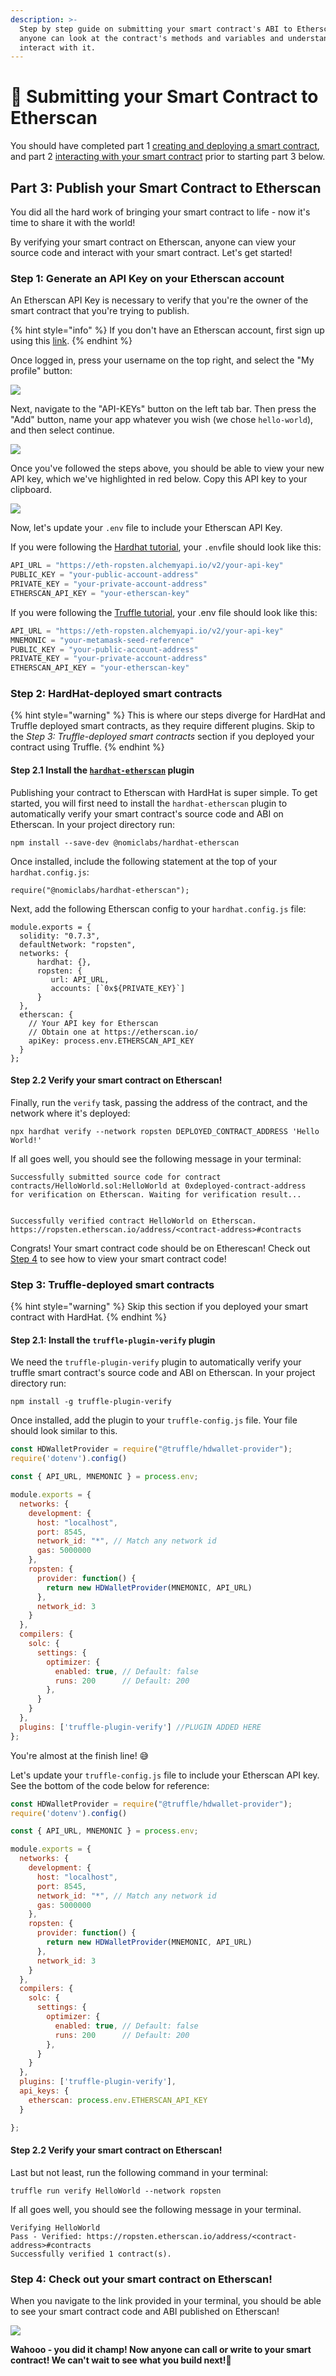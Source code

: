 ```yaml
---
description: >-
  Step by step guide on submitting your smart contract's ABI to Etherscan so
  anyone can look at the contract's methods and variables and understand how to
  interact with it.
---
```


# 📩 Submitting your Smart Contract to Etherscan

You should have completed part 1 [creating and deploying a smart contract](./), and part 2 [interacting with your smart contract](interacting-with-a-smart-contract.md) prior to starting part 3 below.  

## Part 3: Publish your Smart Contract to Etherscan

You did all the hard work of bringing your smart contract to life - now it's time to share it with the world!

By verifying your smart contract on Etherscan, anyone can view your source code and interact with your smart contract. Let's get started!

### Step 1: Generate an API Key on your Etherscan account

An Etherscan API Key is necessary to verify that you're the owner of the smart contract that you're trying to publish. 

{% hint style="info" %}
If you don't have an Etherscan account, first sign up using this [link](https://etherscan.io/register). 
{% endhint %}

Once logged in, press your username on the top right, and select the "My profile" button:

![](../../.gitbook/assets/image%20%288%29.png)

Next, navigate to the "API-KEYs" button on the left tab bar. Then press the "Add" button, name your app whatever you wish \(we chose `hello-world`\), and then select continue.

![](../../.gitbook/assets/image%20%286%29.png)

Once you've followed the steps above, you should be able to view your new API key, which we've highlighted in red below. Copy this API key to your clipboard.

![](../../.gitbook/assets/image%20%2818%29.png)

Now, let's update your `.env` file to include your Etherscan API Key. 

If you were following the [Hardhat tutorial](./#create-and-deploy-your-smart-contract-using-hardhat), your `.env`file should look like this:

```javascript
API_URL = "https://eth-ropsten.alchemyapi.io/v2/your-api-key"
PUBLIC_KEY = "your-public-account-address"
PRIVATE_KEY = "your-private-account-address"
ETHERSCAN_API_KEY = "your-etherscan-key" 
```

If you were following the [Truffle tutorial](./#create-and-deploy-your-smart-contract-using-truffle), your .env file should look like this:

```javascript
API_URL = "https://eth-ropsten.alchemyapi.io/v2/your-api-key"
MNEMONIC = "your-metamask-seed-reference"
PUBLIC_KEY = "your-public-account-address"
PRIVATE_KEY = "your-private-account-address"
ETHERSCAN_API_KEY = "your-etherscan-key" 
```

### Step 2: HardHat-deployed smart contracts

{% hint style="warning" %}
This is where our steps diverge for HardHat and Truffle deployed smart contracts, as they require different plugins. Skip to the _Step 3: Truffle-deployed smart contracts_ section if you deployed your contract using Truffle.
{% endhint %}

#### Step 2.1 Install the [`hardhat-etherscan`](https://hardhat.org/plugins/nomiclabs-hardhat-etherscan.html) plugin

Publishing your contract to Etherscan with HardHat is super simple. To get started, you will first need to install the `hardhat-etherscan` plugin to automatically verify your smart contract's source code and ABI on Etherscan. In your project directory run:

```text
npm install --save-dev @nomiclabs/hardhat-etherscan
```

Once installed, include the following statement at the top of your `hardhat.config.js`:

```text
require("@nomiclabs/hardhat-etherscan");
```

Next, add the following Etherscan config to your `hardhat.config.js` file:

```text
module.exports = {
  solidity: "0.7.3",
  defaultNetwork: "ropsten",
  networks: {
      hardhat: {},
      ropsten: {
         url: API_URL,
         accounts: [`0x${PRIVATE_KEY}`]
      }
  },
  etherscan: {
    // Your API key for Etherscan
    // Obtain one at https://etherscan.io/
    apiKey: process.env.ETHERSCAN_API_KEY
  }
};
```

#### Step 2.2 Verify your smart contract on Etherscan!

Finally, run the `verify` task, passing the address of the contract, and the network where it's deployed:

```text
npx hardhat verify --network ropsten DEPLOYED_CONTRACT_ADDRESS 'Hello World!'
```

If all goes well, you should see the following message in your terminal:

```text
Successfully submitted source code for contract
contracts/HelloWorld.sol:HelloWorld at 0xdeployed-contract-address
for verification on Etherscan. Waiting for verification result...


Successfully verified contract HelloWorld on Etherscan.
https://ropsten.etherscan.io/address/<contract-address>#contracts
```

Congrats! Your smart contract code should be on Etherescan! Check out [Step 4](submitting-your-smart-contract-to-etherscan.md#step-4-check-out-your-smart-contract-on-etherscan) to see how to view your smart contract code!

### Step 3: Truffle-deployed smart contracts

{% hint style="warning" %}
Skip this section if you deployed your smart contract with HardHat.
{% endhint %}

#### Step 2.1: Install the `truffle-plugin-verify` plugin 

We need the `truffle-plugin-verify` plugin to automatically verify your truffle smart contract's source code and ABI on Etherscan. In your project directory run:

```text
npm install -g truffle-plugin-verify
```

Once installed, add the plugin to your `truffle-config.js` file. Your file should look similar to this. 

```javascript
const HDWalletProvider = require("@truffle/hdwallet-provider");
require('dotenv').config()

const { API_URL, MNEMONIC } = process.env;

module.exports = {
  networks: {
    development: {
      host: "localhost",
      port: 8545,
      network_id: "*", // Match any network id
      gas: 5000000
    },
    ropsten: {
      provider: function() {
        return new HDWalletProvider(MNEMONIC, API_URL)
      },
      network_id: 3
    }
  },
  compilers: {
    solc: {
      settings: {
        optimizer: {
          enabled: true, // Default: false
          runs: 200      // Default: 200
        },
      }
    }
  },
  plugins: ['truffle-plugin-verify'] //PLUGIN ADDED HERE
};
```

You're almost at the finish line! 😅

Let's update your `truffle-config.js` file to include your Etherscan API key. See the bottom of the code below for reference:

```javascript
const HDWalletProvider = require("@truffle/hdwallet-provider");
require('dotenv').config()

const { API_URL, MNEMONIC } = process.env;

module.exports = {
  networks: {
    development: {
      host: "localhost",
      port: 8545,
      network_id: "*", // Match any network id
      gas: 5000000
    },
    ropsten: {
      provider: function() {
        return new HDWalletProvider(MNEMONIC, API_URL)
      },
      network_id: 3
    }
  },
  compilers: {
    solc: {
      settings: {
        optimizer: {
          enabled: true, // Default: false
          runs: 200      // Default: 200
        },
      }
    }
  },
  plugins: ['truffle-plugin-verify'],
  api_keys: {
    etherscan: process.env.ETHERSCAN_API_KEY
  }

};
```

#### Step 2.2 Verify your smart contract on Etherscan!

Last but not least, run the following command in your terminal:

```text
truffle run verify HelloWorld --network ropsten
```

If all goes well, you should see the following message in your terminal.

```text
Verifying HelloWorld 
Pass - Verified: https://ropsten.etherscan.io/address/<contract-address>#contracts
Successfully verified 1 contract(s).
```

### Step 4: Check out your smart contract on Etherscan!

When you navigate to the link provided in your terminal, you should be able to see your smart contract code and ABI published on Etherscan!

![](../../.gitbook/assets/image%20%2813%29.png)

**Wahooo - you did it champ! Now anyone can call or write to your smart contract! We can't wait to see what you build next!**🎉

